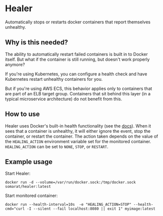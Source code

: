 # Healer
Automatically stops or restarts docker containers that report themselves unhealthy.

## Why is this needed?
The ability to automatically restart failed containers is built in to Docker itself. But what if the container is still running, but
doesn't work properly anymore?

If you're using Kubernetes, you can configure a health check and have Kubernetes restart unhealthy containers for you.

But if you're using AWS ECS, this behavior applies only to containers that are part of an ELB target group. Containers that sit behind this layer (in a typical microservice architecture) do not benefit from this.

## How to use
Healer uses Docker's built-in health functionality (see the [docs](https://docs.docker.com/engine/reference/commandline/run/)). When it sees that a container is unhealthy, it will either ignore the event, stop the container, or restart the container. The action taken depends on the value of the `HEALING_ACTION` environment variable set for the monitored container. `HEALING_ACTION` can be set to `NONE`, `STOP`, or `RESTART`.

## Example usage
Start Healer:
```
docker run -d --volume=/var/run/docker.sock:/tmp/docker.sock somarat/healer:latest  
```
Start monitored container:
```
docker run --health-interval=10s  -e "HEALING_ACTION=STOP" --health-cmd="curl -I --silent --fail localhost:8080 || exit 1" myimage:latest
```
